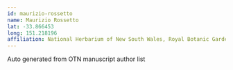 ```yaml
---
id: maurizio-rossetto
name: Maurizio Rossetto
lat: -33.866453
long: 151.218196
affiliation: National Herbarium of New South Wales, Royal Botanic Gardens and Domain Trust, Sydney, NSW, Australia
---
```


Auto generated from OTN manuscript author list
